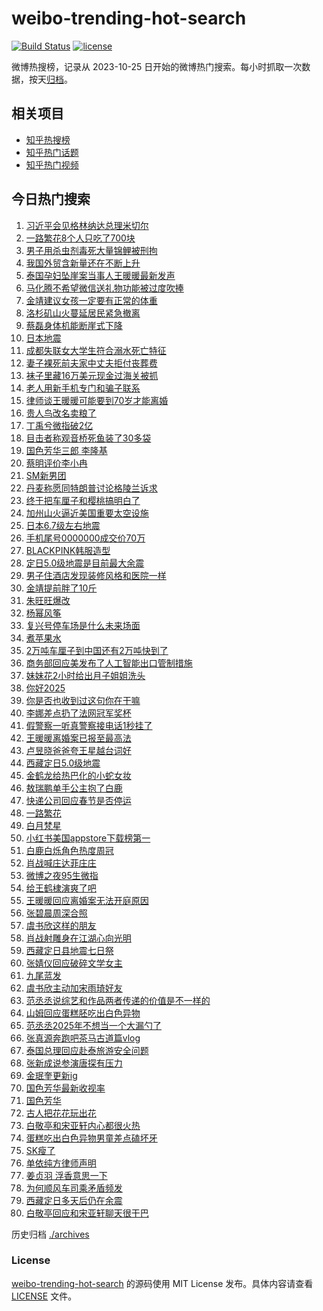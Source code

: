 # weibo-trending-hot-search

[![Build Status](https://github.com/justjavac/weibo-trending-hot-search/workflows/ci/badge.svg?branch=master)](https://github.com/justjavac/weibo-trending-hot-search/actions)
[![license](https://img.shields.io/github/license/justjavac/weibo-trending-hot-search)](https://github.com/justjavac/weibo-trending-hot-search/blob/master/LICENSE)

微博热搜榜，记录从 2023-10-25 日开始的微博热门搜索。每小时抓取一次数据，按天[归档](./archives)。

## 相关项目

- [知乎热搜榜](https://github.com/justjavac/zhihu-trending-top-search)
- [知乎热门话题](https://github.com/justjavac/zhihu-trending-hot-questions)
- [知乎热门视频](https://github.com/justjavac/zhihu-trending-hot-video)

## 今日热门搜索

<!-- BEGIN -->
<!-- 最后更新时间 Tue Jan 14 2025 05:19:07 GMT+0800 (China Standard Time) -->

1. [习近平会见格林纳达总理米切尔](https://s.weibo.com//weibo?q=%23%E4%B9%A0%E8%BF%91%E5%B9%B3%E4%BC%9A%E8%A7%81%E6%A0%BC%E6%9E%97%E7%BA%B3%E8%BE%BE%E6%80%BB%E7%90%86%E7%B1%B3%E5%88%87%E5%B0%94%23&Refer=new_time)
1. [一路繁花8个人只吃了700块](https://s.weibo.com//weibo?q=%23%E4%B8%80%E8%B7%AF%E7%B9%81%E8%8A%B18%E4%B8%AA%E4%BA%BA%E5%8F%AA%E5%90%83%E4%BA%86700%E5%9D%97%23&t=31&band_rank=12&Refer=top)
1. [男子用杀虫剂毒死大量锦鲤被刑拘](https://s.weibo.com//weibo?q=%23%E7%94%B7%E5%AD%90%E7%94%A8%E6%9D%80%E8%99%AB%E5%89%82%E6%AF%92%E6%AD%BB%E5%A4%A7%E9%87%8F%E9%94%A6%E9%B2%A4%E8%A2%AB%E5%88%91%E6%8B%98%23&t=31&band_rank=10&Refer=top)
1. [我国外贸含新量还在不断上升](https://s.weibo.com//weibo?q=%23%E6%88%91%E5%9B%BD%E5%A4%96%E8%B4%B8%E5%90%AB%E6%96%B0%E9%87%8F%E8%BF%98%E5%9C%A8%E4%B8%8D%E6%96%AD%E4%B8%8A%E5%8D%87%23&t=31&band_rank=3&Refer=top)
1. [泰国孕妇坠崖案当事人王暖暖最新发声](https://s.weibo.com//weibo?q=%23%E6%B3%B0%E5%9B%BD%E5%AD%95%E5%A6%87%E5%9D%A0%E5%B4%96%E6%A1%88%E5%BD%93%E4%BA%8B%E4%BA%BA%E7%8E%8B%E6%9A%96%E6%9A%96%E6%9C%80%E6%96%B0%E5%8F%91%E5%A3%B0%23&t=31&band_rank=39&Refer=top)
1. [马化腾不希望微信送礼物功能被过度吹捧](https://s.weibo.com//weibo?q=%23%E9%A9%AC%E5%8C%96%E8%85%BE%E4%B8%8D%E5%B8%8C%E6%9C%9B%E5%BE%AE%E4%BF%A1%E9%80%81%E7%A4%BC%E7%89%A9%E5%8A%9F%E8%83%BD%E8%A2%AB%E8%BF%87%E5%BA%A6%E5%90%B9%E6%8D%A7%23&t=31&band_rank=10&Refer=top)
1. [金靖建议女孩一定要有正常的体重](https://s.weibo.com//weibo?q=%23%E9%87%91%E9%9D%96%E5%BB%BA%E8%AE%AE%E5%A5%B3%E5%AD%A9%E4%B8%80%E5%AE%9A%E8%A6%81%E6%9C%89%E6%AD%A3%E5%B8%B8%E7%9A%84%E4%BD%93%E9%87%8D%23&t=31&band_rank=5&Refer=top)
1. [洛杉矶山火蔓延居民紧急撤离](https://s.weibo.com//weibo?q=%23%E6%B4%9B%E6%9D%89%E7%9F%B6%E5%B1%B1%E7%81%AB%E8%94%93%E5%BB%B6%E5%B1%85%E6%B0%91%E7%B4%A7%E6%80%A5%E6%92%A4%E7%A6%BB%23&t=31&band_rank=7&Refer=top)
1. [蔡磊身体机能断崖式下降](https://s.weibo.com//weibo?q=%23%E8%94%A1%E7%A3%8A%E8%BA%AB%E4%BD%93%E6%9C%BA%E8%83%BD%E6%96%AD%E5%B4%96%E5%BC%8F%E4%B8%8B%E9%99%8D%23&t=31&band_rank=4&Refer=top)
1. [日本地震](https://s.weibo.com//weibo?q=%E6%97%A5%E6%9C%AC%E5%9C%B0%E9%9C%87&t=31&band_rank=8&Refer=top)
1. [成都失联女大学生符合溺水死亡特征](https://s.weibo.com//weibo?q=%23%E6%88%90%E9%83%BD%E5%A4%B1%E8%81%94%E5%A5%B3%E5%A4%A7%E5%AD%A6%E7%94%9F%E7%AC%A6%E5%90%88%E6%BA%BA%E6%B0%B4%E6%AD%BB%E4%BA%A1%E7%89%B9%E5%BE%81%23&t=31&band_rank=10&Refer=top)
1. [妻子裸死前夫家中丈夫拒付丧葬费](https://s.weibo.com//weibo?q=%23%E5%A6%BB%E5%AD%90%E8%A3%B8%E6%AD%BB%E5%89%8D%E5%A4%AB%E5%AE%B6%E4%B8%AD%E4%B8%88%E5%A4%AB%E6%8B%92%E4%BB%98%E4%B8%A7%E8%91%AC%E8%B4%B9%23&t=31&band_rank=11&Refer=top)
1. [袜子里藏16万美元现金过海关被抓](https://s.weibo.com//weibo?q=%23%E8%A2%9C%E5%AD%90%E9%87%8C%E8%97%8F16%E4%B8%87%E7%BE%8E%E5%85%83%E7%8E%B0%E9%87%91%E8%BF%87%E6%B5%B7%E5%85%B3%E8%A2%AB%E6%8A%93%23&t=31&band_rank=34&Refer=top)
1. [老人用新手机专门和骗子联系](https://s.weibo.com//weibo?q=%23%E8%80%81%E4%BA%BA%E7%94%A8%E6%96%B0%E6%89%8B%E6%9C%BA%E4%B8%93%E9%97%A8%E5%92%8C%E9%AA%97%E5%AD%90%E8%81%94%E7%B3%BB%23&t=31&band_rank=9&Refer=top)
1. [律师谈王暖暖可能要到70岁才能离婚](https://s.weibo.com//weibo?q=%23%E5%BE%8B%E5%B8%88%E8%B0%88%E7%8E%8B%E6%9A%96%E6%9A%96%E5%8F%AF%E8%83%BD%E8%A6%81%E5%88%B070%E5%B2%81%E6%89%8D%E8%83%BD%E7%A6%BB%E5%A9%9A%23&t=31&band_rank=43&Refer=top)
1. [贵人鸟改名卖粮了](https://s.weibo.com//weibo?q=%23%E8%B4%B5%E4%BA%BA%E9%B8%9F%E6%94%B9%E5%90%8D%E5%8D%96%E7%B2%AE%E4%BA%86%23&t=31&band_rank=50&Refer=top)
1. [丁禹兮微指破2亿](https://s.weibo.com//weibo?q=%23%E4%B8%81%E7%A6%B9%E5%85%AE%E5%BE%AE%E6%8C%87%E7%A0%B42%E4%BA%BF%23&t=31&band_rank=12&Refer=top)
1. [目击者称观音桥死鱼装了30多袋](https://s.weibo.com//weibo?q=%23%E7%9B%AE%E5%87%BB%E8%80%85%E7%A7%B0%E8%A7%82%E9%9F%B3%E6%A1%A5%E6%AD%BB%E9%B1%BC%E8%A3%85%E4%BA%8630%E5%A4%9A%E8%A2%8B%23&t=31&band_rank=17&Refer=top)
1. [国色芳华三郎 李隆基](https://s.weibo.com//weibo?q=%E5%9B%BD%E8%89%B2%E8%8A%B3%E5%8D%8E%E4%B8%89%E9%83%8E%20%E6%9D%8E%E9%9A%86%E5%9F%BA&t=31&band_rank=17&Refer=top)
1. [蔡明评价李小冉](https://s.weibo.com//weibo?q=%23%E8%94%A1%E6%98%8E%E8%AF%84%E4%BB%B7%E6%9D%8E%E5%B0%8F%E5%86%89%23&t=31&band_rank=7&Refer=top)
1. [SM新男团](https://s.weibo.com//weibo?q=SM%E6%96%B0%E7%94%B7%E5%9B%A2&t=31&band_rank=32&Refer=top)
1. [丹麦称愿同特朗普讨论格陵兰诉求](https://s.weibo.com//weibo?q=%23%E4%B8%B9%E9%BA%A6%E7%A7%B0%E6%84%BF%E5%90%8C%E7%89%B9%E6%9C%97%E6%99%AE%E8%AE%A8%E8%AE%BA%E6%A0%BC%E9%99%B5%E5%85%B0%E8%AF%89%E6%B1%82%23&t=31&band_rank=10&Refer=top)
1. [终于把车厘子和樱桃搞明白了](https://s.weibo.com//weibo?q=%23%E7%BB%88%E4%BA%8E%E6%8A%8A%E8%BD%A6%E5%8E%98%E5%AD%90%E5%92%8C%E6%A8%B1%E6%A1%83%E6%90%9E%E6%98%8E%E7%99%BD%E4%BA%86%23&t=31&band_rank=23&Refer=top)
1. [加州山火逼近美国重要太空设施](https://s.weibo.com//weibo?q=%23%E5%8A%A0%E5%B7%9E%E5%B1%B1%E7%81%AB%E9%80%BC%E8%BF%91%E7%BE%8E%E5%9B%BD%E9%87%8D%E8%A6%81%E5%A4%AA%E7%A9%BA%E8%AE%BE%E6%96%BD%23&t=31&band_rank=44&Refer=top)
1. [日本6.7级左右地震](https://s.weibo.com//weibo?q=%23%E6%97%A5%E6%9C%AC6.7%E7%BA%A7%E5%B7%A6%E5%8F%B3%E5%9C%B0%E9%9C%87%23&t=31&band_rank=27&Refer=top)
1. [手机尾号0000000成交价70万](https://s.weibo.com//weibo?q=%23%E6%89%8B%E6%9C%BA%E5%B0%BE%E5%8F%B70000000%E6%88%90%E4%BA%A4%E4%BB%B770%E4%B8%87%23&t=31&band_rank=16&Refer=top)
1. [BLACKPINK韩服造型](https://s.weibo.com//weibo?q=%23BLACKPINK%E9%9F%A9%E6%9C%8D%E9%80%A0%E5%9E%8B%23&t=31&band_rank=9&Refer=top)
1. [定日5.0级地震是目前最大余震](https://s.weibo.com//weibo?q=%23%E5%AE%9A%E6%97%A55.0%E7%BA%A7%E5%9C%B0%E9%9C%87%E6%98%AF%E7%9B%AE%E5%89%8D%E6%9C%80%E5%A4%A7%E4%BD%99%E9%9C%87%23&t=31&band_rank=44&Refer=top)
1. [男子住酒店发现装修风格和医院一样](https://s.weibo.com//weibo?q=%23%E7%94%B7%E5%AD%90%E4%BD%8F%E9%85%92%E5%BA%97%E5%8F%91%E7%8E%B0%E8%A3%85%E4%BF%AE%E9%A3%8E%E6%A0%BC%E5%92%8C%E5%8C%BB%E9%99%A2%E4%B8%80%E6%A0%B7%23&t=31&band_rank=39&Refer=top)
1. [金靖提前胖了10斤](https://s.weibo.com//weibo?q=%23%E9%87%91%E9%9D%96%E6%8F%90%E5%89%8D%E8%83%96%E4%BA%8610%E6%96%A4%23&t=31&band_rank=26&Refer=top)
1. [朱旺旺爆改](https://s.weibo.com//weibo?q=%23%E6%9C%B1%E6%97%BA%E6%97%BA%E7%88%86%E6%94%B9%23&t=31&band_rank=24&Refer=top)
1. [杨幂风筝](https://s.weibo.com//weibo?q=%23%E6%9D%A8%E5%B9%82%E9%A3%8E%E7%AD%9D%23&t=31&band_rank=37&Refer=top)
1. [复兴号停车场是什么未来场面](https://s.weibo.com//weibo?q=%23%E5%A4%8D%E5%85%B4%E5%8F%B7%E5%81%9C%E8%BD%A6%E5%9C%BA%E6%98%AF%E4%BB%80%E4%B9%88%E6%9C%AA%E6%9D%A5%E5%9C%BA%E9%9D%A2%23&t=31&band_rank=21&Refer=top)
1. [煮苹果水](https://s.weibo.com//weibo?q=%E7%85%AE%E8%8B%B9%E6%9E%9C%E6%B0%B4&t=31&band_rank=13&Refer=top)
1. [2万吨车厘子到中国还有2万吨快到了](https://s.weibo.com//weibo?q=%232%E4%B8%87%E5%90%A8%E8%BD%A6%E5%8E%98%E5%AD%90%E5%88%B0%E4%B8%AD%E5%9B%BD%E8%BF%98%E6%9C%892%E4%B8%87%E5%90%A8%E5%BF%AB%E5%88%B0%E4%BA%86%23&t=31&band_rank=15&Refer=top)
1. [商务部回应美发布了人工智能出口管制措施](https://s.weibo.com//weibo?q=%23%E5%95%86%E5%8A%A1%E9%83%A8%E5%9B%9E%E5%BA%94%E7%BE%8E%E5%8F%91%E5%B8%83%E4%BA%86%E4%BA%BA%E5%B7%A5%E6%99%BA%E8%83%BD%E5%87%BA%E5%8F%A3%E7%AE%A1%E5%88%B6%E6%8E%AA%E6%96%BD%23&t=31&band_rank=35&Refer=top)
1. [妹妹花2小时给出月子姐姐洗头](https://s.weibo.com//weibo?q=%23%E5%A6%B9%E5%A6%B9%E8%8A%B12%E5%B0%8F%E6%97%B6%E7%BB%99%E5%87%BA%E6%9C%88%E5%AD%90%E5%A7%90%E5%A7%90%E6%B4%97%E5%A4%B4%23&t=31&band_rank=42&Refer=top)
1. [你好2025](https://s.weibo.com//weibo?q=%23%E4%BD%A0%E5%A5%BD2025%23&t=31&band_rank=49&Refer=top)
1. [你是否也收到过这句你在干嘛](https://s.weibo.com//weibo?q=%23%E4%BD%A0%E6%98%AF%E5%90%A6%E4%B9%9F%E6%94%B6%E5%88%B0%E8%BF%87%E8%BF%99%E5%8F%A5%E4%BD%A0%E5%9C%A8%E5%B9%B2%E5%98%9B%23&t=31&band_rank=38&Refer=top)
1. [李娜差点扔了法网冠军奖杯](https://s.weibo.com//weibo?q=%23%E6%9D%8E%E5%A8%9C%E5%B7%AE%E7%82%B9%E6%89%94%E4%BA%86%E6%B3%95%E7%BD%91%E5%86%A0%E5%86%9B%E5%A5%96%E6%9D%AF%23&t=31&band_rank=41&Refer=top)
1. [假警察一听真警察接电话1秒挂了](https://s.weibo.com//weibo?q=%23%E5%81%87%E8%AD%A6%E5%AF%9F%E4%B8%80%E5%90%AC%E7%9C%9F%E8%AD%A6%E5%AF%9F%E6%8E%A5%E7%94%B5%E8%AF%9D1%E7%A7%92%E6%8C%82%E4%BA%86%23&t=31&band_rank=26&Refer=top)
1. [王暖暖离婚案已报至最高法](https://s.weibo.com//weibo?q=%23%E7%8E%8B%E6%9A%96%E6%9A%96%E7%A6%BB%E5%A9%9A%E6%A1%88%E5%B7%B2%E6%8A%A5%E8%87%B3%E6%9C%80%E9%AB%98%E6%B3%95%23&t=31&band_rank=36&Refer=top)
1. [卢昱晓爸爸夸王星越台词好](https://s.weibo.com//weibo?q=%23%E5%8D%A2%E6%98%B1%E6%99%93%E7%88%B8%E7%88%B8%E5%A4%B8%E7%8E%8B%E6%98%9F%E8%B6%8A%E5%8F%B0%E8%AF%8D%E5%A5%BD%23&t=31&band_rank=35&Refer=top)
1. [西藏定日5.0级地震](https://s.weibo.com//weibo?q=%23%E8%A5%BF%E8%97%8F%E5%AE%9A%E6%97%A55.0%E7%BA%A7%E5%9C%B0%E9%9C%87%23&t=31&band_rank=14&Refer=top)
1. [金鹤龙给热巴化的小蛇女妆](https://s.weibo.com//weibo?q=%23%E9%87%91%E9%B9%A4%E9%BE%99%E7%BB%99%E7%83%AD%E5%B7%B4%E5%8C%96%E7%9A%84%E5%B0%8F%E8%9B%87%E5%A5%B3%E5%A6%86%23&t=31&band_rank=6&Refer=top)
1. [敖瑞鹏单手公主抱了白鹿](https://s.weibo.com//weibo?q=%23%E6%95%96%E7%91%9E%E9%B9%8F%E5%8D%95%E6%89%8B%E5%85%AC%E4%B8%BB%E6%8A%B1%E4%BA%86%E7%99%BD%E9%B9%BF%23&t=31&band_rank=18&Refer=top)
1. [快递公司回应春节是否停运](https://s.weibo.com//weibo?q=%23%E5%BF%AB%E9%80%92%E5%85%AC%E5%8F%B8%E5%9B%9E%E5%BA%94%E6%98%A5%E8%8A%82%E6%98%AF%E5%90%A6%E5%81%9C%E8%BF%90%23&t=31&band_rank=19&Refer=top)
1. [一路繁花](https://s.weibo.com//weibo?q=%E4%B8%80%E8%B7%AF%E7%B9%81%E8%8A%B1&t=31&band_rank=44&Refer=top)
1. [白月梵星](https://s.weibo.com//weibo?q=%E7%99%BD%E6%9C%88%E6%A2%B5%E6%98%9F&t=31&band_rank=48&Refer=top)
1. [小红书美国appstore下载榜第一](https://s.weibo.com//weibo?q=%23%E5%B0%8F%E7%BA%A2%E4%B9%A6%E7%BE%8E%E5%9B%BDappstore%E4%B8%8B%E8%BD%BD%E6%A6%9C%E7%AC%AC%E4%B8%80%23&t=31&band_rank=29&Refer=top)
1. [白鹿白烁角色热度周冠](https://s.weibo.com//weibo?q=%E7%99%BD%E9%B9%BF%E7%99%BD%E7%83%81%E8%A7%92%E8%89%B2%E7%83%AD%E5%BA%A6%E5%91%A8%E5%86%A0&t=31&band_rank=45&Refer=top)
1. [肖战喊庄达菲庄庄](https://s.weibo.com//weibo?q=%23%E8%82%96%E6%88%98%E5%96%8A%E5%BA%84%E8%BE%BE%E8%8F%B2%E5%BA%84%E5%BA%84%23&t=31&band_rank=28&Refer=top)
1. [微博之夜95生微指](https://s.weibo.com//weibo?q=%23%E5%BE%AE%E5%8D%9A%E4%B9%8B%E5%A4%9C95%E7%94%9F%E5%BE%AE%E6%8C%87%23&t=31&band_rank=25&Refer=top)
1. [给王鹤棣演爽了吧](https://s.weibo.com//weibo?q=%23%E7%BB%99%E7%8E%8B%E9%B9%A4%E6%A3%A3%E6%BC%94%E7%88%BD%E4%BA%86%E5%90%A7%23&t=31&band_rank=50&Refer=top)
1. [王暖暖回应离婚案无法开庭原因](https://s.weibo.com//weibo?q=%23%E7%8E%8B%E6%9A%96%E6%9A%96%E5%9B%9E%E5%BA%94%E7%A6%BB%E5%A9%9A%E6%A1%88%E6%97%A0%E6%B3%95%E5%BC%80%E5%BA%AD%E5%8E%9F%E5%9B%A0%23&t=31&band_rank=22&Refer=top)
1. [张碧晨周深合照](https://s.weibo.com//weibo?q=%E5%BC%A0%E7%A2%A7%E6%99%A8%E5%91%A8%E6%B7%B1%E5%90%88%E7%85%A7&t=31&band_rank=33&Refer=top)
1. [虞书欣这样的朋友](https://s.weibo.com//weibo?q=%23%E8%99%9E%E4%B9%A6%E6%AC%A3%E8%BF%99%E6%A0%B7%E7%9A%84%E6%9C%8B%E5%8F%8B%23&t=31&band_rank=33&Refer=top)
1. [肖战射雕身在江湖心向光明](https://s.weibo.com//weibo?q=%23%E8%82%96%E6%88%98%E5%B0%84%E9%9B%95%E8%BA%AB%E5%9C%A8%E6%B1%9F%E6%B9%96%E5%BF%83%E5%90%91%E5%85%89%E6%98%8E%23&t=31&band_rank=38&Refer=top)
1. [西藏定日县地震七日祭](https://s.weibo.com//weibo?q=%23%E8%A5%BF%E8%97%8F%E5%AE%9A%E6%97%A5%E5%8E%BF%E5%9C%B0%E9%9C%87%E4%B8%83%E6%97%A5%E7%A5%AD%23&t=31&band_rank=35&Refer=top)
1. [张婧仪回应破碎文学女主](https://s.weibo.com//weibo?q=%23%E5%BC%A0%E5%A9%A7%E4%BB%AA%E5%9B%9E%E5%BA%94%E7%A0%B4%E7%A2%8E%E6%96%87%E5%AD%A6%E5%A5%B3%E4%B8%BB%23&t=31&band_rank=46&Refer=top)
1. [九尾蓝发](https://s.weibo.com//weibo?q=%23%E4%B9%9D%E5%B0%BE%E8%93%9D%E5%8F%91%23&t=31&band_rank=42&Refer=top)
1. [虞书欣主动加宋雨琦好友](https://s.weibo.com//weibo?q=%23%E8%99%9E%E4%B9%A6%E6%AC%A3%E4%B8%BB%E5%8A%A8%E5%8A%A0%E5%AE%8B%E9%9B%A8%E7%90%A6%E5%A5%BD%E5%8F%8B%23&t=31&band_rank=50&Refer=top)
1. [范丞丞说综艺和作品两者传递的价值是不一样的](https://s.weibo.com//weibo?q=%23%E8%8C%83%E4%B8%9E%E4%B8%9E%E8%AF%B4%E7%BB%BC%E8%89%BA%E5%92%8C%E4%BD%9C%E5%93%81%E4%B8%A4%E8%80%85%E4%BC%A0%E9%80%92%E7%9A%84%E4%BB%B7%E5%80%BC%E6%98%AF%E4%B8%8D%E4%B8%80%E6%A0%B7%E7%9A%84%23&t=31&band_rank=20&Refer=top)
1. [山姆回应蛋糕胚吃出白色异物](https://s.weibo.com//weibo?q=%23%E5%B1%B1%E5%A7%86%E5%9B%9E%E5%BA%94%E8%9B%8B%E7%B3%95%E8%83%9A%E5%90%83%E5%87%BA%E7%99%BD%E8%89%B2%E5%BC%82%E7%89%A9%23&t=31&band_rank=1&Refer=top)
1. [范丞丞2025年不想当一个大漏勺了](https://s.weibo.com//weibo?q=%23%E8%8C%83%E4%B8%9E%E4%B8%9E2025%E5%B9%B4%E4%B8%8D%E6%83%B3%E5%BD%93%E4%B8%80%E4%B8%AA%E5%A4%A7%E6%BC%8F%E5%8B%BA%E4%BA%86%23&t=31&band_rank=41&Refer=top)
1. [张真源奔跑吧茶马古道篇vlog](https://s.weibo.com//weibo?q=%23%E5%BC%A0%E7%9C%9F%E6%BA%90%E5%A5%94%E8%B7%91%E5%90%A7%E8%8C%B6%E9%A9%AC%E5%8F%A4%E9%81%93%E7%AF%87vlog%23&t=31&band_rank=48&Refer=top)
1. [泰国总理回应赴泰旅游安全问题](https://s.weibo.com//weibo?q=%23%E6%B3%B0%E5%9B%BD%E6%80%BB%E7%90%86%E5%9B%9E%E5%BA%94%E8%B5%B4%E6%B3%B0%E6%97%85%E6%B8%B8%E5%AE%89%E5%85%A8%E9%97%AE%E9%A2%98%23&t=31&band_rank=2&Refer=top)
1. [张新成说参演唐探有压力](https://s.weibo.com//weibo?q=%23%E5%BC%A0%E6%96%B0%E6%88%90%E8%AF%B4%E5%8F%82%E6%BC%94%E5%94%90%E6%8E%A2%E6%9C%89%E5%8E%8B%E5%8A%9B%23&t=31&band_rank=20&Refer=top)
1. [金珉奎更新ig](https://s.weibo.com//weibo?q=%23%E9%87%91%E7%8F%89%E5%A5%8E%E6%9B%B4%E6%96%B0ig%23&t=31&band_rank=30&Refer=top)
1. [国色芳华最新收视率](https://s.weibo.com//weibo?q=%23%E5%9B%BD%E8%89%B2%E8%8A%B3%E5%8D%8E%E6%9C%80%E6%96%B0%E6%94%B6%E8%A7%86%E7%8E%87%23&t=31&band_rank=35&Refer=top)
1. [国色芳华](https://s.weibo.com//weibo?q=%E5%9B%BD%E8%89%B2%E8%8A%B3%E5%8D%8E&t=31&band_rank=49&Refer=top)
1. [古人把花花玩出花](https://s.weibo.com//weibo?q=%23%E5%8F%A4%E4%BA%BA%E6%8A%8A%E8%8A%B1%E8%8A%B1%E7%8E%A9%E5%87%BA%E8%8A%B1%23&t=31&band_rank=3&Refer=top)
1. [白敬亭和宋亚轩内心都很火热](https://s.weibo.com//weibo?q=%23%E7%99%BD%E6%95%AC%E4%BA%AD%E5%92%8C%E5%AE%8B%E4%BA%9A%E8%BD%A9%E5%86%85%E5%BF%83%E9%83%BD%E5%BE%88%E7%81%AB%E7%83%AD%23&t=31&band_rank=20&Refer=top)
1. [蛋糕吃出白色异物男童差点磕坏牙](https://s.weibo.com//weibo?q=%23%E8%9B%8B%E7%B3%95%E5%90%83%E5%87%BA%E7%99%BD%E8%89%B2%E5%BC%82%E7%89%A9%E7%94%B7%E7%AB%A5%E5%B7%AE%E7%82%B9%E7%A3%95%E5%9D%8F%E7%89%99%23&t=31&band_rank=22&Refer=top)
1. [SK瘦了](https://s.weibo.com//weibo?q=SK%E7%98%A6%E4%BA%86&t=31&band_rank=31&Refer=top)
1. [单依纯方律师声明](https://s.weibo.com//weibo?q=%23%E5%8D%95%E4%BE%9D%E7%BA%AF%E6%96%B9%E5%BE%8B%E5%B8%88%E5%A3%B0%E6%98%8E%23&t=31&band_rank=40&Refer=top)
1. [姜贞羽 浮香意思一下](https://s.weibo.com//weibo?q=%E5%A7%9C%E8%B4%9E%E7%BE%BD%20%E6%B5%AE%E9%A6%99%E6%84%8F%E6%80%9D%E4%B8%80%E4%B8%8B&t=31&band_rank=46&Refer=top)
1. [为何顺风车司乘矛盾频发](https://s.weibo.com//weibo?q=%23%E4%B8%BA%E4%BD%95%E9%A1%BA%E9%A3%8E%E8%BD%A6%E5%8F%B8%E4%B9%98%E7%9F%9B%E7%9B%BE%E9%A2%91%E5%8F%91%23&t=31&band_rank=47&Refer=top)
1. [西藏定日多天后仍在余震](https://s.weibo.com//weibo?q=%23%E8%A5%BF%E8%97%8F%E5%AE%9A%E6%97%A5%E5%A4%9A%E5%A4%A9%E5%90%8E%E4%BB%8D%E5%9C%A8%E4%BD%99%E9%9C%87%23&t=31&band_rank=48&Refer=top)
1. [白敬亭回应和宋亚轩聊天很干巴](https://s.weibo.com//weibo?q=%23%E7%99%BD%E6%95%AC%E4%BA%AD%E5%9B%9E%E5%BA%94%E5%92%8C%E5%AE%8B%E4%BA%9A%E8%BD%A9%E8%81%8A%E5%A4%A9%E5%BE%88%E5%B9%B2%E5%B7%B4%23&t=31&band_rank=49&Refer=top)

<!-- END -->

历史归档 [./archives](./archives)

### License

[weibo-trending-hot-search](https://github.com/justjavac/weibo-trending-hot-search) 的源码使用 MIT License
发布。具体内容请查看 [LICENSE](./LICENSE) 文件。
